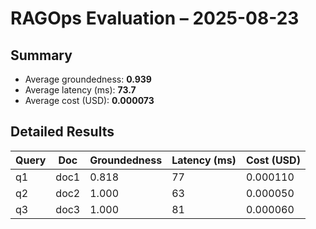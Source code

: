 # RAGOps Evaluation – 2025-08-23

## Summary
- Average groundedness: **0.939**
- Average latency (ms): **73.7**
- Average cost (USD): **0.000073**

## Detailed Results
|Query|Doc|Groundedness|Latency (ms)|Cost (USD)|
|---|---|---|---|---|
|q1|doc1|0.818|77|0.000110|
|q2|doc2|1.000|63|0.000050|
|q3|doc3|1.000|81|0.000060|
